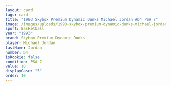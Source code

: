 ```yaml
---
layout: card
tags: card
title: "1993 Skybox Premium Dynamic Dunks Michael Jordan #D4 PSA 7"
image: /images/uploads/1993-skybox-premium-dynamic-dunks-michael-jordan-7.webp
sport: Basketball
year: "1993"
brand: Skybox Premium Dynamic Dunks
player: Michael Jordan
lastName: Jordan
number: D4
isRookie: false
condition: PSA 7
value: 18
displayCase: "5"
order: 10
---
```

